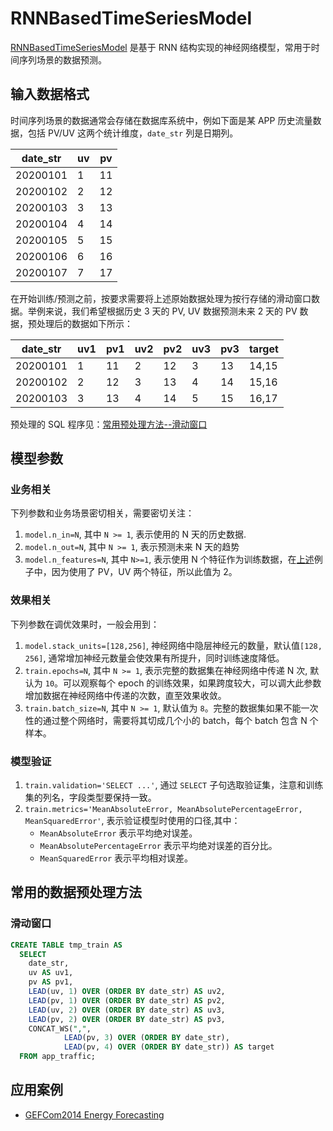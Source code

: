 # RNNBasedTimeSeriesModel

[RNNBasedTimeSeriesModel](https://github.com/sql-machine-learning/models/blob/develop/sqlflow_models/rnn_based_time_series.py) 是基于 RNN 结构实现的神经网络模型，常用于时间序列场景的数据预测。

## 输入数据格式

时间序列场景的数据通常会存储在数据库系统中，例如下面是某 APP 历史流量数据，包括 PV/UV 这两个统计维度，`date_str` 列是日期列。

|date_str| uv| pv|
| -- | -- | -- |
|20200101| 1| 11|
|20200102 | 2 | 12 |
|20200103 | 3 | 13 |
|20200104 | 4 | 14 |
|20200105 | 5 | 15 |
|20200106 | 6 | 16 |
|20200107 | 7 | 17 |

在开始训练/预测之前，按要求需要将上述原始数据处理为按行存储的滑动窗口数据。举例来说，我们希望根据历史 3 天的 PV, UV 数据预测未来 2 天的 PV 数据，预处理后的数据如下所示：

| date_str | uv1 | pv1 | uv2 | pv2 | uv3 | pv3 | target
| -- | -- | -- | -- | -- | -- | -- | -- |
| 20200101 | 1| 11| 2| 12 | 3| 13| 14,15|
| 20200102 | 2| 12| 3| 13 | 4| 14| 15,16|
| 20200103 | 3| 13| 4| 14 | 5| 15| 16,17|

预处理的 SQL 程序见：[常用预处理方法--滑动窗口](#滑动窗口)

## 模型参数

### 业务相关

下列参数和业务场景密切相关，需要密切关注：

1. `model.n_in=N`, 其中 `N >= 1`, 表示使用的 N 天的历史数据.
1. `model.n_out=N`, 其中 `N >= 1`, 表示预测未来 N 天的趋势
1. `model.n_features=N`, 其中 `N>=1`, 表示使用 N 个特征作为训练数据，在[上述](#输入数据格式)例子中，因为使用了 PV，UV 两个特征，所以此值为 2。

### 效果相关

下列参数在调优效果时，一般会用到：

1. `model.stack_units=[128,256]`, 神经网络中隐层神经元的数量，默认值`[128, 256]`, 通常增加神经元数量会使效果有所提升，同时训练速度降低。
1. `train.epochs=N`, 其中 `N >= 1`, 表示完整的数据集在神经网络中传递 N 次, 默认为 `10`。可以观察每个 epoch 的训练效果，如果跨度较大，可以调大此参数增加数据在神经网络中传递的次数，直至效果收敛。
1. `train.batch_size=N`, 其中 `N >= 1`, 默认值为 `8`。完整的数据集如果不能一次性的通过整个网络时，需要将其切成几个小的 batch，每个 batch 包含 N 个样本。

### 模型验证

1. `train.validation='SELECT ...'`, 通过 `SELECT` 子句选取验证集，注意和训练集的列名，字段类型要保持一致。
1. `train.metrics='MeanAbsoluteError, MeanAbsolutePercentageError, MeanSquaredError'`, 表示验证模型时使用的口径,其中：
    - `MeanAbsoluteError` 表示平均绝对误差。
    - `MeanAbsolutePercentageError` 表示平均绝对误差的百分比。
    - `MeanSquaredError` 表示平均相对误差。

## 常用的数据预处理方法

### 滑动窗口

``` sql
CREATE TABLE tmp_train AS
  SELECT
    date_str,
    uv AS uv1,
    pv AS pv1,
    LEAD(uv, 1) OVER (ORDER BY date_str) AS uv2,
    LEAD(pv, 1) OVER (ORDER BY date_str) AS pv2,
    LEAD(uv, 2) OVER (ORDER BY date_str) AS uv3,
    LEAD(pv, 2) OVER (ORDER BY date_str) AS pv3,
    CONCAT_WS(",",
            LEAD(pv, 3) OVER (ORDER BY date_str),
            LEAD(pv, 4) OVER (ORDER BY date_str)) AS target
  FROM app_traffic;
```

## 应用案例

- [GEFCom2014 Energy Forecasting](/doc/tutorial/energe_lstmbasedtimeseries.md)
